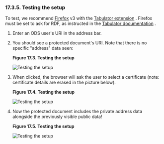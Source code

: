 <div id="vfoafssltst" class="section">

<div class="titlepage">

<div>

<div>

### 17.3.5. Testing the setup

</div>

</div>

</div>

To test, we recommend
<a href="http://www.mozilla.com/firefox/" class="ulink"
target="_top">Firefox</a> v3 with the
<a href="https://addons.mozilla.org/en-US/firefox/addon/5596"
class="ulink" target="_top">Tabulator extension</a> . Firefox must be
set to ask for RDF, as instructed in the
<a href="http://dig.csail.mit.edu/2007/tab/" class="ulink"
target="_top">Tabulator documentation</a> .

<div class="orderedlist">

1.  Enter an ODS user's URI in the address bar.

2.  You should see a protected document's URI. Note that there is no
    specific "address" data seen:

    <div class="figure-float">

    <div id="foafssl3" class="figure">

    **Figure 17.3. Testing the setup**

    <div class="figure-contents">

    <div class="mediaobject">

    ![Testing the setup](images/ui/foafssl3.png)

    </div>

    </div>

    </div>

      

    </div>

3.  When clicked, the browser will ask the user to select a certificate
    (note: certificate details are erased in the picture below).

    <div class="figure-float">

    <div id="foafssl4" class="figure">

    **Figure 17.4. Testing the setup**

    <div class="figure-contents">

    <div class="mediaobject">

    ![Testing the setup](images/ui/foafssl4.png)

    </div>

    </div>

    </div>

      

    </div>

4.  Now the protected document includes the private address data
    alongside the previously visible public data!

    <div class="figure-float">

    <div id="foafssl5" class="figure">

    **Figure 17.5. Testing the setup**

    <div class="figure-contents">

    <div class="mediaobject">

    ![Testing the setup](images/ui/foafssl5.png)

    </div>

    </div>

    </div>

      

    </div>

</div>

</div>
